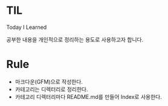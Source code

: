 # TIL
Today I Learned

공부한 내용을 개인적으로 정리하는 용도로 사용하고자 합니다.

# Rule
- 마크다운(GFM)으로 작성한다.
- 카테고리는 디렉터리로 정리한다.
- 카테고리 디렉터리마다 README.md를 만들어 Index로 사용한다.
